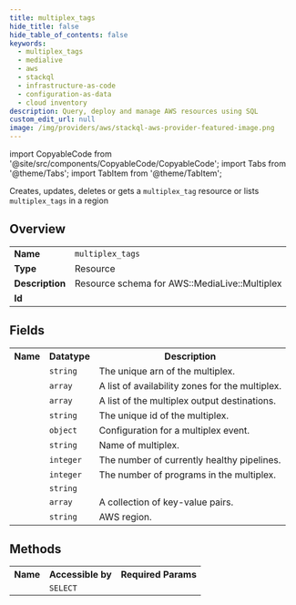 ```yaml
---
title: multiplex_tags
hide_title: false
hide_table_of_contents: false
keywords:
  - multiplex_tags
  - medialive
  - aws
  - stackql
  - infrastructure-as-code
  - configuration-as-data
  - cloud inventory
description: Query, deploy and manage AWS resources using SQL
custom_edit_url: null
image: /img/providers/aws/stackql-aws-provider-featured-image.png
---
```


import CopyableCode from '@site/src/components/CopyableCode/CopyableCode';
import Tabs from '@theme/Tabs';
import TabItem from '@theme/TabItem';

Creates, updates, deletes or gets a <code>multiplex_tag</code> resource or lists <code>multiplex_tags</code> in a region

## Overview
<table><tbody>
<tr><td><b>Name</b></td><td><code>multiplex_tags</code></td></tr>
<tr><td><b>Type</b></td><td>Resource</td></tr>
<tr><td><b>Description</b></td><td>Resource schema for AWS::MediaLive::Multiplex</td></tr>
<tr><td><b>Id</b></td><td><CopyableCode code="aws.medialive.multiplex_tags" /></td></tr>
</tbody></table>

## Fields
<table><tbody><tr><th>Name</th><th>Datatype</th><th>Description</th></tr><tr><td><CopyableCode code="arn" /></td><td><code>string</code></td><td>The unique arn of the multiplex.</td></tr>
<tr><td><CopyableCode code="availability_zones" /></td><td><code>array</code></td><td>A list of availability zones for the multiplex.</td></tr>
<tr><td><CopyableCode code="destinations" /></td><td><code>array</code></td><td>A list of the multiplex output destinations.</td></tr>
<tr><td><CopyableCode code="id" /></td><td><code>string</code></td><td>The unique id of the multiplex.</td></tr>
<tr><td><CopyableCode code="multiplex_settings" /></td><td><code>object</code></td><td>Configuration for a multiplex event.</td></tr>
<tr><td><CopyableCode code="name" /></td><td><code>string</code></td><td>Name of multiplex.</td></tr>
<tr><td><CopyableCode code="pipelines_running_count" /></td><td><code>integer</code></td><td>The number of currently healthy pipelines.</td></tr>
<tr><td><CopyableCode code="program_count" /></td><td><code>integer</code></td><td>The number of programs in the multiplex.</td></tr>
<tr><td><CopyableCode code="state" /></td><td><code>string</code></td><td></td></tr>
<tr><td><CopyableCode code="tags" /></td><td><code>array</code></td><td>A collection of key-value pairs.</td></tr>
<tr><td><CopyableCode code="region" /></td><td><code>string</code></td><td>AWS region.</td></tr>
</tbody></table>

## Methods

<table><tbody>
  <tr>
    <th>Name</th>
    <th>Accessible by</th>
    <th>Required Params</th>
  </tr>
  <tr>
    <td><CopyableCode code="view" /></td>
    <td><code>SELECT</code></td>
    <td><CopyableCode code="region" /></td>
  </tr>
</tbody></table>








